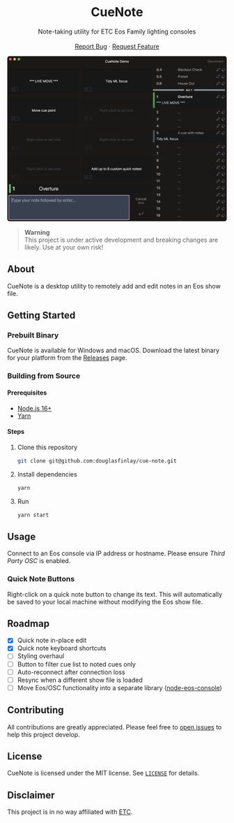 <h1 align="center">CueNote</h1>
  <p align="center">
    Note-taking utility for ETC Eos Family lighting consoles
    <br />
    <br />
    <a href="https://github.com/douglasfinlay/cue-note/issues/new?template=bug-report.md">Report Bug</a>
    ·
    <a href="https://github.com/douglasfinlay/cue-note/issues/new?template=feature-request.md">Request Feature</a>
  </p>
</div>

![CueNote Screenshot](assets/cue-note-main.png)

> **Warning**  
> This project is under active development and breaking changes are likely. Use
> at your own risk!

## About

CueNote is a desktop utility to remotely add and edit notes in an Eos show file.

## Getting Started

### Prebuilt Binary

CueNote is available for Windows and macOS. Download the latest binary for your platform from the [Releases](https://github.com/douglasfinlay/cue-note/releases) page.

### Building from Source

#### Prerequisites

- [Node.js 16+](https://nodejs.org/en)
- [Yarn](https://yarnpkg.com)

#### Steps

1. Clone this repository

   ```sh
   git clone git@github.com:douglasfinlay/cue-note.git
   ```

2. Install dependencies

   ```sh
   yarn
   ```

3. Run

   ```sh
   yarn start
   ```

## Usage

Connect to an Eos console via IP address or hostname. Please ensure _Third Party OSC_ is enabled.

### Quick Note Buttons

Right-click on a quick note button to change its text. This will automatically
be saved to your local machine without modifying the Eos show file.

## Roadmap

- [x] Quick note in-place edit
- [x] Quick note keyboard shortcuts
- [ ] Styling overhaul
- [ ] Button to filter cue list to noted cues only
- [ ] Auto-reconnect after connection loss
- [ ] Resync when a different show file is loaded
- [ ] Move Eos/OSC functionality into a separate library ([node-eos-console](https://github.com/douglasfinlay/node-eos-console))

## Contributing

All contributions are greatly appreciated. Please feel free to [open issues](https://github.com/douglasfinlay/cue-note/issues/new/choose) to help this project develop.

## License

CueNote is licensed under the MIT license. See [`LICENSE`](https://github.com/douglasfinlay/cue-note/blob/main/LICENSE) for details.

## Disclaimer

This project is in no way affiliated with [ETC](https://www.etcconnect.com/).
